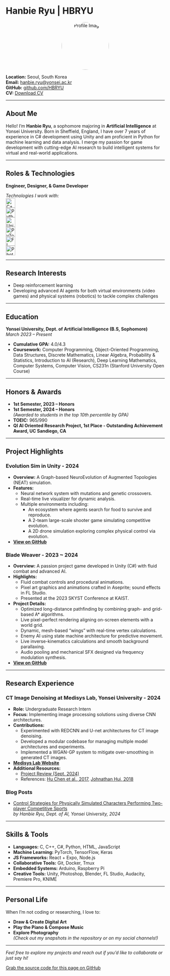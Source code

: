 <!-- Banner Image (Optional) -->
<!-- ![Banner](path/to/banner-image.jpg) -->

# Hanbie Ryu | HBRYU

<div align="center">
  <img src="profile1.jpg" alt="Profile Image" width="150" style="border-radius: 50%;">
</div>

**Location:** Seoul, South Korea  
**Email:** [hanbie.ryu@yonsei.ac.kr](mailto:hanbie.ryu@yonsei.ac.kr)  
**GitHub:** [github.com/HBRYU](https://github.com/HBRYU)  
**CV:** [Download CV](cv.pdf)

---

## About Me

Hello! I’m **Hanbie Ryu**, a sophomore majoring in **Artificial Intelligence** at Yonsei University. Born in Sheffield, England, I have over 7 years of experience in C# development using Unity and am proficient in Python for machine learning and data analysis. I merge my passion for game development with cutting-edge AI research to build intelligent systems for virtual and real-world applications.

---

## Roles & Technologies

**Engineer, Designer, & Game Developer**

*Technologies I work with:*  
<img src="logo images/c++.svg" alt="C++" width="30">  
<img src="logo images/python.svg" alt="Python" width="30">  
<img src="logo images/unity (2).svg" alt="Unity" width="30">  
<img src="logo images/pytorch.svg" alt="PyTorch" width="30">  
<img src="logo images/fl_studio.svg" alt="FL Studio" width="30">  
<img src="logo images/ps.svg" alt="Photoshop" width="30">

---

## Research Interests

- Deep reinforcement learning  
- Developing advanced AI agents for both virtual environments (video games) and physical systems (robotics) to tackle complex challenges

---

## Education

**Yonsei University, Dept. of Artificial Intelligence (B.S, Sophomore)**  
*March 2023 – Present*

- **Cumulative GPA:** 4.0/4.3
- **Coursework:** Computer Programming, Object-Oriented Programming, Data Structures, Discrete Mathematics, Linear Algebra, Probability & Statistics, Introduction to AI (Research), Deep Learning Mathematics, Computer Systems, Computer Vision, CS231n (Stanford University Open Course)

---

## Honors & Awards

- **1st Semester, 2023 – Honors**
- **1st Semester, 2024 – Honors**  
  *(Awarded to students in the top 10th percentile by GPA)*
- **TOEIC:** 965/990
- **QI AI Oriented Research Project, 1st Place - Outstanding Achievement Award, UC Sandiego, CA**

---

## Project Highlights

### Evolution Sim in Unity - 2024
- **Overview:** A Graph-based NeuroEvolution of Augmented Topologies (NEAT) simulation.
- **Features:**
  - Neural network system with mutations and genetic crossovers.
  - Real-time live visualizer for dynamic analysis.
  - Multiple environments including:
    - An ecosystem where agents search for food to survive and reproduce.
    - A 2-team large-scale shooter game simulating competitive evolution.
    - A 2D drone simulation exploring complex physical control via evolution.
- [**View on GitHub**](https://github.com/HBRYU/ShittyDarwinInc)

### Blade Weaver - 2023 ~ 2024
- **Overview:** A passion project game developed in Unity (C#) with fluid combat and advanced AI.
- **Highlights:**
  - Fluid combat controls and procedural animations.
  - Pixel art graphics and animations crafted in Aseprite; sound effects in FL Studio.
  - Presented at the 2023 SKYST Conference at KAIST.
- **Project Details:**
  - Optimized long-distance pathfinding by combining graph- and grid-based A* algorithms.
  - Live pixel-perfect rendering aligning on-screen elements with a world grid.
  - Dynamic, mesh-based “wings” with real-time vertex calculations.
  - Enemy AI using state machine architecture for predictive movement.
  - Live inverse-kinematics calculations and smooth background parallaxing.
  - Audio pooling and mechanical SFX designed via frequency modulation synthesis.
- [**View on GitHub**](https://github.com/HBRYU/Tower_B-40)

---

## Research Experience

### CT Image Denoising at Medisys Lab, Yonsei University - 2024
- **Role:** Undergraduate Research Intern  
- **Focus:** Implementing image processing solutions using diverse CNN architectures.
- **Contributions:**
  - Experimented with REDCNN and U-net architectures for CT image denoising.
  - Developed a modular codebase for managing multiple model architectures and experiments.
  - Implemented a WGAN-GP system to mitigate over-smoothing in generated CT images.
- [**Medisys Lab Website**](https://sites.google.com/view/yonsei-medisyslab/home?authuser=0)
- **Additional Resources:**
  - [Project Review (Sept. 2024)](resources/Medisys%20Intern%202024%20Report.pdf)
  - References: [Hu Chen et al., 2017](https://arxiv.org/pdf/1702.00288), [Johnathan Hui, 2018](https://jonathan-hui.medium.com/gan-wasserstein-gan-wgan-gp-6a1a2aa1b490)

### Blog Posts
- [Control Strategies for Physically Simulated Characters Performing Two-player Competitive Sports](blog.html)  
  *by Hanbie Ryu, Dept. of AI, Yonsei University, 2024*

---

## Skills & Tools

- **Languages:** C, C++, C#, Python, HTML, JavaScript  
- **Machine Learning:** PyTorch, TensorFlow, Keras  
- **JS Frameworks:** React + Expo, Node.js  
- **Collaborative Tools:** Git, Docker, Tmux 
- **Embedded Systems:** Arduino, Raspberry Pi  
- **Creative Tools:** Unity, Photoshop, Blender, FL Studio, Audacity, Premiere Pro, KNIME

---

## Personal Life

When I’m not coding or researching, I love to:
- **Draw & Create Digital Art**
- **Play the Piano & Compose Music**
- **Explore Photography**  
  *(Check out my snapshots in the repository or on my social channels!)*

---

*Feel free to explore my projects and reach out if you’d like to collaborate or just say hi!*

[Grab the source code for this page on GitHub](https://github.com/HBRYU)
